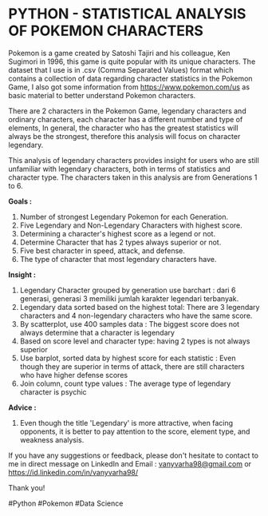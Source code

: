 # PYTHON - STATISTICAL ANALYSIS OF POKEMON CHARACTERS
  Pokemon is a game created by Satoshi Tajiri and his colleague, Ken Sugimori in 1996, this game is quite popular with its unique characters.
  The dataset that I use is in .csv (Comma Separated Values) format which contains a collection of data regarding character statistics in the Pokemon Game,
  I also got some information from https://www.pokemon.com/us as basic material to better understand Pokemon characters.

  There are 2 characters in the Pokemon Game, legendary characters and ordinary characters, each character has a different number and type of elements,
  In general, the character who has the greatest statistics will always be the strongest, therefore this analysis will focus on character legendary.

  This analysis of legendary characters provides insight for users who are still unfamiliar with legendary characters, both in terms of statistics and character type.
  The characters taken in this analysis are from Generations 1 to 6.
  
  **Goals  :**
  1. Number of strongest Legendary Pokemon for each Generation.
  2. Five Legendary and Non-Legendary Characters with highest score.
  3. Determining a character's highest score as a legend or not.
  4. Determine Character that has 2 types always superior or not.
  5. Five best character in speed, attack, and defense.
  6. The type of character that most legendary characters have.
    
  **Insight  :**
  1. Legendary Character grouped by generation use barchart : dari 6 generasi, generasi 3 memiliki jumlah karakter legendari terbanyak.
  2. Legendary data sorted based on the highest total: There are 3 legendary characters and 4 non-legendary characters who have the same score.
  3. By scatterplot, use 400 samples data : The biggest score does not always determine that a character is legendary
  4. Based on score level and character type: having 2 types is not always superior
  5. Use barplot, sorted data by highest score for each statistic : Even though they are superior in terms of attack, there are still characters who have higher defense scores
  6. Join column, count type values : The average type of legendary character is psychic

  **Advice  :**
  1. Even though the title 'Legendary' is more attractive, when facing opponents, it is better to pay attention to the score, element type, and weakness analysis.

  If you have any suggestions or feedback, please don't hesitate to contact to me in direct message on LinkedIn and Email :
  vanyvarha98@gmail.com or https://id.linkedin.com/in/vanyvarha98/

  Thank you!

  #Python
  #Pokemon
  #Data Science
